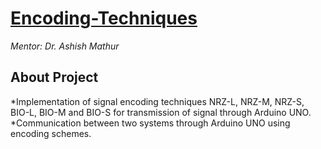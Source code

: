 # [Encoding-Techniques](https://github.com/drs285/Encoding-Techniques)
*Mentor: Dr. Ashish Mathur*

## About Project
*Implementation of signal encoding techniques  NRZ-L, NRZ-M, NRZ-S, BIO-L, BIO-M and BIO-S for transmission of signal through Arduino UNO.
*Communication between two systems through Arduino UNO using encoding schemes.
